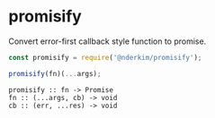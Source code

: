 # promisify

Convert error-first callback style function to promise.

```js
const promisify = require('@nderkim/promisify');
```

```js
promisify(fn)(...args);
```

```
promisify :: fn -> Promise
fn :: (...args, cb) -> void
cb :: (err, ...res) -> void
```

